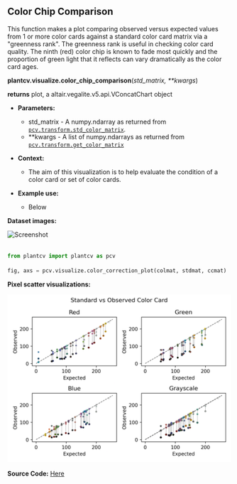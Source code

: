 ## Color Chip Comparison

This function makes a plot comparing observed versus expected values from 1 or more color cards against a standard color card matrix via a "greenness rank". The greenness rank is useful in checking color card quality. The ninth (red) color chip is known to fade most quickly and the proportion of green light that it reflects can vary dramatically as the color card ages.

**plantcv.visualize.color_chip_comparison**(*std_matrix, \*\*kwargs*)

**returns** plot, a altair.vegalite.v5.api.VConcatChart object

- **Parameters:**
    - std_matrix       - A numpy.ndarray as returned from [`pcv.transform.std_color_matrix`](std_color_matrix.md).
	- \*\*kwargs       - A list of numpy.ndarrays as returned from [`pcv.transform.get_color_matrix`](get_color_matrix.md)

- **Context:**
    - The aim of this visualization is to help evaluate the condition of a color card or set of color cards.


- **Example use:**
    - Below

**Dataset images:**

![Screenshot](img/documentation_images/visualize_color_correction_scatter/am003_sv_input.png)

```python

from plantcv import plantcv as pcv

fig, axs = pcv.visualize.color_correction_plot(colmat, stdmat, ccmat)

```

**Pixel scatter visualizations:**

![Screenshot](img/documentation_images/visualize_color_correction_scatter/am003_sv_ex.png)


**Source Code:** [Here](https://github.com/danforthcenter/plantcv/blob/master/plantcv/plantcv/visualize/color_correction_scatter.py)
